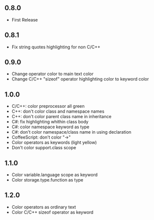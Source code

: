 ## 0.8.0
* First Release

## 0.8.1
* Fix string quotes highlighting for non C/C++

## 0.9.0
* Change operator color to main text color
* Change C/C++ "sizeof" operator highlighting color to keyword color

## 1.0.0
* C/C++: color preprocessor all green
* C++: don't color class and namespace names
* C++: don't color parent class name in inheritance
* C#: fix highlighting whithin class body
* C#: color namespace keyword as type
* C#: don't color namespace/class name in using declaration
* CoffeeScript: don't color "->"
* Color operators as keywords (light yellow)
* Don't color support.class scope

## 1.1.0
* Color variable.language scope as keyword
* Color storage.type.function as type

## 1.2.0
* Color operators as ordinary text
* Color C/C++ sizeof operator as keyword
